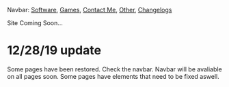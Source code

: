 Navbar: [Software](/software.html), [Games](/games.html), [Contact Me](/contact.html), [Other](/other.html), [Changelogs](/changelogs/)

Site Coming Soon...

# 12/28/19 update
Some pages have been restored. Check the navbar.
Navbar will be avaliable on all pages soon.
Some pages have elements that need to be fixed aswell.
